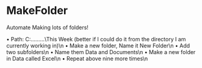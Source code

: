 # MakeFolder
Automate Making lots of folders!


•	Path: C:\.........\This Week (better if I could do it from the directory I am currently working in)\n
•	Make a new folder, Name it New Folder\n
•	Add two subfolders\n
•	Name them Data and Documents\n
•	Make a new folder in Data called Excel\n
•	Repeat above nine more times\n
